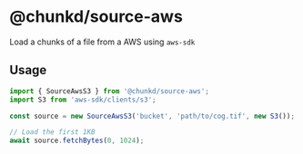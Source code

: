 # @chunkd/source-aws

Load a chunks of a file from a AWS using `aws-sdk`

## Usage

```typescript
import { SourceAwsS3 } from '@chunkd/source-aws';
import S3 from 'aws-sdk/clients/s3';

const source = new SourceAwsS3('bucket', 'path/to/cog.tif', new S3());

// Load the first 1KB
await source.fetchBytes(0, 1024);
```
